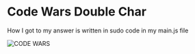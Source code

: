 # Code Wars Double Char
How I got to my answer is written in sudo code in my main.js file



![CODE WARS](/codewars-char.png)
